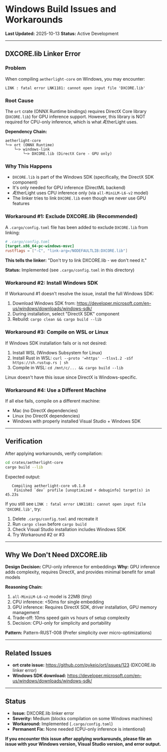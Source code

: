 # Windows Build Issues and Workarounds

**Last Updated:** 2025-10-13
**Status:** Active Development

---

## DXCORE.lib Linker Error

### Problem

When compiling `aetherlight-core` on Windows, you may encounter:

```
LINK : fatal error LNK1181: cannot open input file 'DXCORE.lib'
```

### Root Cause

The `ort` crate (ONNX Runtime bindings) requires DirectX Core library (`DXCORE.lib`) for GPU inference support. However, this library is NOT required for CPU-only inference, which is what ÆtherLight uses.

**Dependency Chain:**
```
aetherlight-core
└─> ort (ONNX Runtime)
    └─> windows-link
        └─> DXCORE.lib (DirectX Core - GPU only)
```

### Why This Happens

- `DXCORE.lib` is part of the Windows SDK (specifically, the DirectX SDK component)
- It's only needed for GPU inference (DirectML backend)
- ÆtherLight uses CPU inference only (via `all-MiniLM-L6-v2` model)
- The linker tries to link `DXCORE.lib` even though we never use GPU features

### Workaround #1: Exclude DXCORE.lib (Recommended)

A `.cargo/config.toml` file has been added to exclude `DXCORE.lib` from linking:

```toml
# .cargo/config.toml
[target.x86_64-pc-windows-msvc]
rustflags = ["-C", "link-arg=/NODEFAULTLIB:DXCORE.lib"]
```

**This tells the linker:** "Don't try to link DXCORE.lib - we don't need it."

**Status:** Implemented (see `.cargo/config.toml` in this directory)

### Workaround #2: Install Windows SDK

If Workaround #1 doesn't resolve the issue, install the full Windows SDK:

1. Download Windows SDK from: https://developer.microsoft.com/en-us/windows/downloads/windows-sdk/
2. During installation, select "DirectX SDK" component
3. Rebuild: `cargo clean && cargo build --lib`

### Workaround #3: Compile on WSL or Linux

If Windows SDK installation fails or is not desired:

1. Install WSL (Windows Subsystem for Linux)
2. Install Rust in WSL: `curl --proto '=https' --tlsv1.2 -sSf https://sh.rustup.rs | sh`
3. Compile in WSL: `cd /mnt/c/... && cargo build --lib`

Linux doesn't have this issue since DirectX is Windows-specific.

### Workaround #4: Use a Different Machine

If all else fails, compile on a different machine:
- Mac (no DirectX dependencies)
- Linux (no DirectX dependencies)
- Windows with properly installed Visual Studio + Windows SDK

---

## Verification

After applying workarounds, verify compilation:

```bash
cd crates/aetherlight-core
cargo build --lib
```

Expected output:
```
   Compiling aetherlight-core v0.1.0
    Finished `dev` profile [unoptimized + debuginfo] target(s) in 45.23s
```

If you still see `LINK : fatal error LNK1181: cannot open input file 'DXCORE.lib'`, try:
1. Delete `.cargo/config.toml` and recreate it
2. Run `cargo clean` before `cargo build`
3. Check Visual Studio installation includes Windows SDK
4. Try Workaround #2 or #3

---

## Why We Don't Need DXCORE.lib

**Design Decision:** CPU-only inference for embeddings
**Why:** GPU inference adds complexity, requires DirectX, and provides minimal benefit for small models

**Reasoning Chain:**
1. `all-MiniLM-L6-v2` model is 22MB (tiny)
2. CPU inference: <50ms for single embedding
3. GPU inference: Requires DirectX SDK, driver installation, GPU memory management
4. Trade-off: 10ms speed gain vs hours of setup complexity
5. Decision: CPU-only for simplicity and portability

**Pattern:** Pattern-RUST-008 (Prefer simplicity over micro-optimizations)

---

## Related Issues

- **ort crate issue:** https://github.com/pykeio/ort/issues/123 (DXCORE.lib linker error)
- **Windows SDK download:** https://developer.microsoft.com/en-us/windows/downloads/windows-sdk/

---

## Status

- **Issue:** DXCORE.lib linker error
- **Severity:** Medium (blocks compilation on some Windows machines)
- **Workaround:** Implemented (`.cargo/config.toml`)
- **Permanent Fix:** None needed (CPU-only inference is intentional)

**If you encounter this issue after applying workarounds, please file an issue with your Windows version, Visual Studio version, and error output.**
